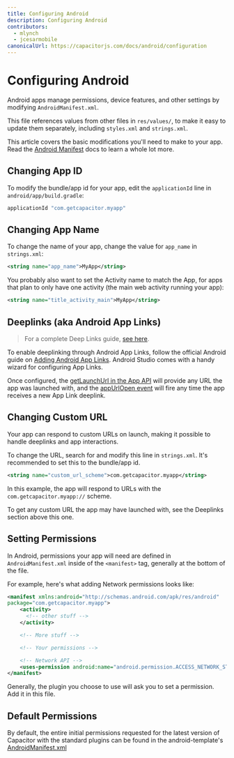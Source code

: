 ```yaml
---
title: Configuring Android
description: Configuring Android
contributors:
  - mlynch
  - jcesarmobile
canonicalUrl: https://capacitorjs.com/docs/android/configuration
---
```


# Configuring Android

Android apps manage permissions, device features, and other settings by modifying `AndroidManifest.xml`.

This file references values from other files in `res/values/`, to make it easy to update them separately, including `styles.xml` and `strings.xml`.

This article covers the basic modifications you'll need to make to your app. Read the [Android Manifest](https://developer.android.com/guide/topics/manifest/manifest-intro.html) docs to learn a whole lot more.

## Changing App ID

To modify the bundle/app id for your app, edit the `applicationId` line in `android/app/build.gradle`:

```groovy
applicationId "com.getcapacitor.myapp"
```

## Changing App Name

To change the name of your app, change the value for `app_name` in `strings.xml`:

```xml
<string name="app_name">MyApp</string>
```

You probably also want to set the Activity name to match the App, for apps that plan to only have one activity (the main web activity running your app):

```xml
<string name="title_activity_main">MyApp</string>
```

## Deeplinks (aka Android App Links)

> For a complete Deep Links guide, [see here](/guides/deep-links.md).

To enable deeplinking through Android App Links, follow the official Android guide on [Adding Android App Links](https://developer.android.com/studio/write/app-link-indexing). Android Studio comes with a handy wizard for configuring App Links.

Once configured, the [getLaunchUrl in the App API](/apis/app.md#method-getLaunchUrl-0) will provide any URL the app was launched with, and the [appUrlOpen event](/apis/app.md#method-addListener-1) will fire any time the app receives a new App Link deeplink.

## Changing Custom URL

Your app can respond to custom URLs on launch, making it possible to handle deeplinks and app interactions.

To change the URL, search for and modify this line in `strings.xml`. It's recommended to set this to the bundle/app id.

```xml
<string name="custom_url_scheme">com.getcapacitor.myapp</string>
```

In this example, the app will respond to URLs with the `com.getcapacitor.myapp://` scheme.

To get any custom URL the app may have launched with, see the Deeplinks section above this one.

## Setting Permissions

In Android, permissions your app will need are defined in `AndroidManifest.xml` inside of the `<manifest>` tag, generally at the bottom
of the file.

For example, here's what adding Network permissions looks like:

```xml
<manifest xmlns:android="http://schemas.android.com/apk/res/android"
package="com.getcapacitor.myapp">
    <activity>
      <!-- other stuff -->
    </activity>

    <!-- More stuff -->

    <!-- Your permissions -->

    <!-- Network API -->
    <uses-permission android:name="android.permission.ACCESS_NETWORK_STATE" />
</manifest>
```

Generally, the plugin you choose to use will ask you to set a permission. Add it in this file.

## Default Permissions

By default, the entire initial permissions requested for the latest version of Capacitor with the standard plugins can be found in the android-template's [AndroidManifest.xml](https://github.com/ionic-team/capacitor/blob/main/android-template/app/src/main/AndroidManifest.xml)

